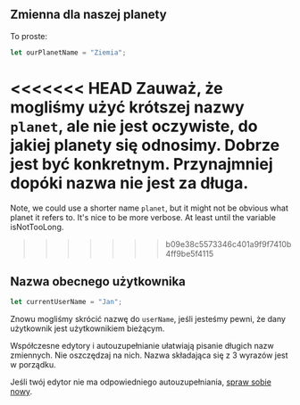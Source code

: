 ## Zmienna dla naszej planety

To proste:

```js
let ourPlanetName = "Ziemia";
```

<<<<<<< HEAD
Zauważ, że mogliśmy użyć krótszej nazwy `planet`, ale nie jest oczywiste, do jakiej planety się odnosimy. Dobrze jest być konkretnym. Przynajmniej dopóki nazwa nie jest za długa.
=======
Note, we could use a shorter name `planet`, but it might not be obvious what planet it refers to. It's nice to be more verbose. At least until the variable isNotTooLong.
>>>>>>> b09e38c5573346c401a9f9f7410b4ff9be5f4115

## Nazwa obecnego użytkownika

```js
let currentUserName = "Jan";
```

Znowu mogliśmy skrócić nazwę do `userName`, jeśli jesteśmy pewni, że dany użytkownik jest użytkownikiem bieżącym.

Współczesne edytory i autouzupełnianie ułatwiają pisanie długich nazw zmiennych. Nie oszczędzaj na nich. Nazwa składająca się z 3 wyrazów jest w porządku.

Jeśli twój edytor nie ma odpowiedniego autouzupełniania, [spraw sobie nowy](/code-editors).

